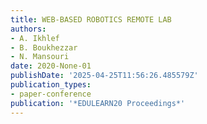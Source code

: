 ```yaml
---
title: WEB-BASED ROBOTICS REMOTE LAB
authors:
- A. Ikhlef
- B. Boukhezzar
- N. Mansouri
date: 2020-None-01
publishDate: '2025-04-25T11:56:26.485579Z'
publication_types:
- paper-conference
publication: '*EDULEARN20 Proceedings*'
---
```

